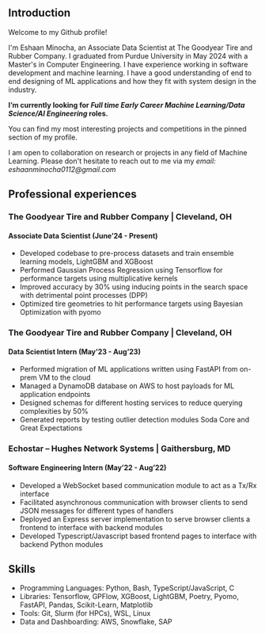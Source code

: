 ## Introduction
Welcome to my Github profile!

I'm Eshaan Minocha, an Associate Data Scientist at The Goodyear Tire and Rubber Company. I graduated from Purdue University in May 2024 with a Master's in Computer Engineering. I have experience working in software development and machine learning. I have a good understanding of end to end designing of ML applications and how they fit with system design in the industry.

**I’m currently looking for _Full time Early Career Machine Learning/Data Science/AI Engineering_ roles.**

You can find my most interesting projects and competitions in the pinned section of my profile. 

I am open to collaboration on research or projects in any field of Machine Learning. Please don't hesitate to reach out to me via my _email: eshaanminocha0112@gmail.com_

## Professional experiences

### The Goodyear Tire and Rubber Company | Cleveland, OH
#### Associate Data Scientist (June’24 - Present) 
* Developed codebase to pre-process datasets and train ensemble learning models, LightGBM and XGBoost
* Performed Gaussian Process Regression using Tensorflow for performance targets using multiplicative kernels 
* Improved accuracy by 30% using inducing points in the search space with detrimental point processes (DPP)
* Optimized tire geometries to hit performance targets using Bayesian Optimization with pyomo

### The Goodyear Tire and Rubber Company | Cleveland, OH
#### Data Scientist Intern (May’23 - Aug’23) 
* Performed migration of ML applications written using FastAPI from on-prem VM to the cloud
* Managed a DynamoDB database on AWS to host payloads for ML application endpoints 
* Designed schemas for different hosting services to reduce querying complexities by 50%
* Generated reports by testing outlier detection modules Soda Core and Great Expectations

### Echostar – Hughes Network Systems | Gaithersburg, MD
#### Software Engineering Intern (May’22 - Aug’22) 
* Developed a WebSocket based communication module to act as a Tx/Rx interface
* Facilitated asynchronous communication with browser clients to send JSON messages for different types of handlers 
* Deployed an Express server implementation to serve browser clients a frontend to interface with backend modules 
* Developed Typescript/Javascript based frontend pages to interface with backend Python modules

## Skills
* Programming Languages: Python, Bash, TypeScript/JavaScript, C
* Libraries: Tensorflow, GPFlow, XGBoost, LightGBM, Poetry, Pyomo, FastAPI, Pandas, Scikit-Learn, Matplotlib 
* Tools: Git, Slurm (for HPCs), WSL, Linux 
* Data and Dashboarding: AWS, Snowflake, SAP
